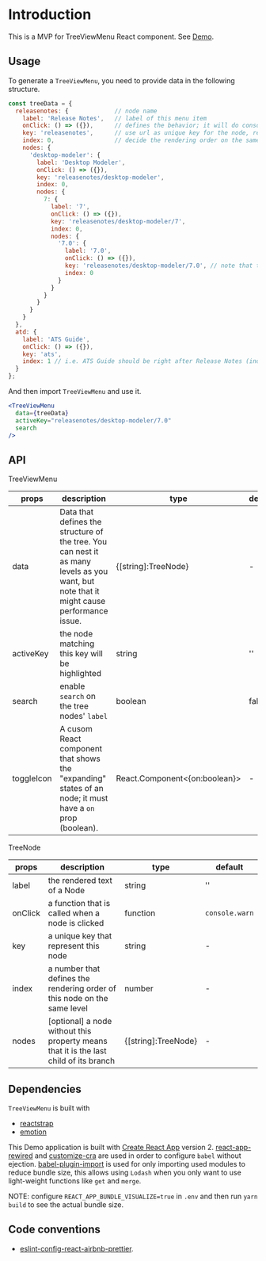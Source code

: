 # Introduction

This is a MVP for TreeViewMenu React component. See [Demo](https://iannbing.github.io/hello-tree-view-menu).

## Usage

To generate a `TreeViewMenu`, you need to provide data in the following structure.

```javascript
const treeData = {
  releasenotes: {             // node name
    label: 'Release Notes',   // label of this menu item
    onClick: () => ({}),      // defines the behavior; it will do console.warn if not specified
    key: 'releasenotes',      // use url as unique key for the node, removing leading and trailing slashes
    index: 0,                 // decide the rendering order on the same level
    nodes: {
      'desktop-modeler': {
        label: 'Desktop Modeler',
        onClick: () => ({}),
        key: 'releasenotes/desktop-modeler',
        index: 0,
        nodes: {
          7: {
            label: '7',
            onClick: () => ({}),
            key: 'releasenotes/desktop-modeler/7',
            index: 0,
            nodes: {
              '7.0': {
                label: '7.0',
                onClick: () => ({}),
                key: 'releasenotes/desktop-modeler/7.0', // note that the URL is not necessarily reflecting the node path
                index: 0
              }
            }
          }
        }
      }
    }
  },
  atd: {
    label: 'ATS Guide',
    onClick: () => ({}),
    key: 'ats',
    index: 1 // i.e. ATS Guide should be right after Release Notes (index: 0)
  }
};
```

And then import `TreeViewMenu` and use it.

```jsx
<TreeViewMenu
  data={treeData}
  activeKey="releasenotes/desktop-modeler/7.0"
  search
/>
```

## API

TreeViewMenu

| props      | description                                                                                                                              | type                          | default |
| ---------- | ---------------------------------------------------------------------------------------------------------------------------------------- | ----------------------------- | ------- |
| data       | Data that defines the structure of the tree. You can nest it as many levels as you want, but note that it might cause performance issue. | {[string]:TreeNode}           | -       |
| activeKey  | the node matching this key will be highlighted                                                                                           | string                        | ''      |
| search     | enable `search` on the tree nodes' `label`                                                                                               | boolean                       | false   |
| toggleIcon | A cusom React component that shows the "expanding" states of an node; it must have a `on` prop (boolean).                                | React.Component<{on:boolean}> | -       |

TreeNode

| props   | description                                                                             | type                | default        |
| ------- | --------------------------------------------------------------------------------------- | ------------------- | -------------- |
| label   | the rendered text of a Node                                                             | string              | ''             |
| onClick | a function that is called when a node is clicked                                        | function            | `console.warn` |
| key     | a unique key that represent this node                                                   | string              | -              |
| index   | a number that defines the rendering order of this node on the same level                | number              | -              |
| nodes   | \[optional\] a node without this property means that it is the last child of its branch | {[string]:TreeNode} | -              |

## Dependencies

`TreeViewMenu` is built with

- [reactstrap](https://reactstrap.github.io/)
- [emotion](https://emotion.sh/)

This Demo application is built with [Create React App](https://github.com/facebook/create-react-app) version 2. [react-app-rewired](https://github.com/timarney/react-app-rewired) and [customize-cra](https://github.com/arackaf/customize-cra) are used in order to configure `babel` without ejection. [babel-plugin-import](https://github.com/ant-design/babel-plugin-import) is used for only importing used modules to reduce bundle size, this allows using `Lodash` when you only want to use light-weight functions like `get` and `merge`.

NOTE: configure `REACT_APP_BUNDLE_VISUALIZE=true` in `.env` and then run `yarn build` to see the actual bundle size.

## Code conventions

- [eslint-config-react-airbnb-prettier](https://github.com/iannbing/eslint-config-react-airbnb-prettier).

